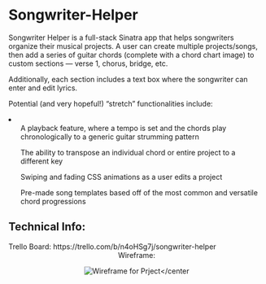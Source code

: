 # Songwriter-Helper

Songwriter Helper is a full-stack Sinatra app that helps songwriters organize their musical projects. A user can create multiple projects/songs, then add a series of guitar chords (complete with a chord chart image) to custom sections — verse 1, chorus, bridge, etc.

Additionally, each section includes a text box where the songwriter can enter and edit lyrics.

Potential (and very hopeful!) “stretch” functionalities include:
<li>
	<ul>A playback feature, where a tempo is set and the chords play chronologically to a generic guitar strumming pattern</ul>
	<ul>The ability to transpose an individual chord or entire project to a different key</ul>
	<ul>Swiping and fading CSS animations as a user edits a project</ul>
	<ul>Pre-made song templates based off of the most common and versatile chord progressions</ul>
</li>
<h2>Technical Info:</h2
This app will use ActiveRecord to store information about songs (title, date created, etc.) and song sections (chords, lyrics, etc.). Ruby/ERB will be used to write the logic behind this app, and Bootstrap and other custom CSS will be integrated for beautiful buttons, modals, and a clean layout. An external guitar chord API will be accessed.
<hr>
Trello Board: https://trello.com/b/n4oHSg7j/songwriter-helper

<center>Wireframe:

![Wireframe for Prject](https://s32.postimg.org/k3k80vs4l/songwriterwire.jpg)</center
